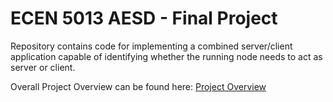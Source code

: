 # ECEN 5013 AESD - Final Project
Repository contains code for implementing a combined server/client application capable of identifying whether the running node needs to act as server or client. 

Overall Project Overview can be found here: [Project Overview](https://github.com/cu-ecen-5013/final-project-prayag2010/wiki/Project-Overview) 

